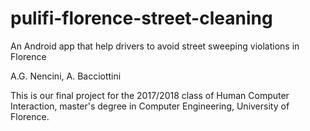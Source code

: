 # pulifi-florence-street-cleaning
An Android app that help drivers to avoid street sweeping violations in Florence

A.G. Nencini, A. Bacciottini

This is our final project for the 2017/2018 class of Human Computer Interaction, master's degree in Computer Engineering, University of Florence.
